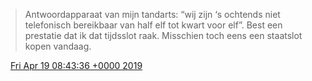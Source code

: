> Antwoordapparaat van mijn tandarts: “wij zijn ‘s ochtends niet telefonisch bereikbaar van half elf tot kwart voor elf”\. Best een prestatie dat ik dat tijdsslot raak\. Misschien toch eens een staatslot kopen vandaag\.

<img src="../../media/tweet.ico" width="12" /> [Fri Apr 19 08:43:36 +0000 2019](https://twitter.com/DromerDenker/status/1119159602275205121)